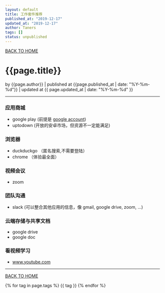 ```yaml
---
layout: default
title: 工作套件推荐
published_at: "2019-12-17"
updated_at: "2019-12-17"
author: Taners
tags: []
status: unpublished
---
```


[BACK TO HOME](https://tane-rs.github.io)

# {{page.title}}

by {{page.author}} |
published at {{page.published_at | date: "%Y-%m-%d"}} |
updated at {{ page.updated_at | date: "%Y-%m-%d" }}

---


### 应用商城
- google play (前提是 [google account](https://tane-rs.github.io/2019/12/17/01.html))
- uptodown (开放的安卓市场，但资源不一定能满足)

### 浏览器
- duckduckgo （匿名搜索,不需要登陆）
- chrome （体验最全面）

### 视频会议
- zoom

### 团队沟通
- slack (可以整合其他应用的信息，像 gmail, google drive, zoom, ...)

### 云端存储与共享文档
- google drive
- google doc


### 看视频学习
- www.youtube.com

---
[BACK TO HOME](https://tane-rs.github.io)

{% for tag in page.tags %}
  {{ tag }}
{% endfor %}
